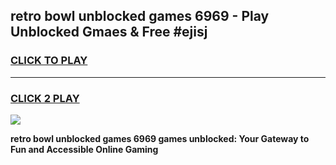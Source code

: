
## retro bowl unblocked games 6969 - Play Unblocked Gmaes & Free #ejisj
<h3>
<a href="https://premium.freeplayer.one?title=retro_bowl_unblocked_games_6969&ref=03M">CLICK TO PLAY</a></h3>
<hr>

<h3>
<a href="https://premium.freeplayer.one?title=retro_bowl_unblocked_games_6969&ref=03M">CLICK 2 PLAY</a>
  
</h3>

<a href="https://premium.freeplayer.one?title=retro_bowl_unblocked_games_6969&ref=03M"><img src="https://clearcache.store/games.png"></a>


**retro bowl unblocked games 6969 games unblocked: Your Gateway to Fun and Accessible Online Gaming**
